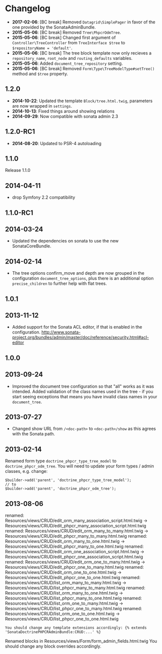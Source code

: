 Changelog
=========

* **2017-02-06**: [BC break] Removed `Datagrid\SimplePager` in favor of the one provided by the SonataAdminBundle.
* **2015-05-06**: [BC break] Removed `Tree\PhpcrOdmTree`.
* **2015-05-06**: [BC break] Changed first argument of `Controller\TreeController` from `TreeInterface $tree` to `$repositoryName = 'default'`.
* **2015-05-06**: [BC break] The tree block template now only recieves a `repository_name`, `root_node` and `routing_defaults` variables.
* **2015-05-06**: Added `document_tree_repository` setting.
* **2015-05-06**: [BC break] Removed `Form\Type\TreeModelType#setTree()` method and `$tree` property.

1.2.0
-----

* **2014-10-22**: Updated the template `Block/tree.html.twig`, parameters are now wrapped in `settings`.
* **2014-10-13**: Fixed things around showing relations
* **2014-09-29**: Now compatible with sonata admin 2.3

1.2.0-RC1
---------

* **2014-08-20**: Updated to PSR-4 autoloading

1.1.0
---------

Release 1.1.0

2014-04-11
----------

- drop Symfony 2.2 compatibility

1.1.0-RC1
---------

2014-03-24
----------

- Updated the dependencies on sonata to use the new SonataCoreBundle.

2014-02-14
----------

- The tree options confirm_move and depth are now grouped in the configuration
  `document_tree_options`, plus there is an additional option
  `precise_children` to further help with flat trees.

1.0.1
-----

2013-11-12
----------

- Added support for the Sonata ACL editor, if that is enabled in the configuration.
  http://www.sonata-project.org/bundles/admin/master/doc/reference/security.html#acl-editor

1.0.0
-----

2013-09-24
----------

- Improved the document tree configuration so that "all" works as it was intended.
  Added validation of the class names used in the tree - if you start seeing
  exceptions that means you have invalid class names in your `document_tree`.

2013-07-27
----------

- Changed show URL from `/<doc-path>` to `<doc-path>/show` as this agrees with the Sonata path.

2013-02-14
----------

Renamed form type `doctrine_phpcr_type_tree_model` to `doctrine_phpcr_odm_tree`. You will need to update your form types / admin classes, e.g. change:

    $builder->add('parent', 'doctrine_phpcr_type_tree_model');
    // to
    $builder->add('parent', 'doctrine_phpcr_odm_tree');

2013-08-06
----------

renamed:    Resources/views/CRUD/edit_orm_many_association_script.html.twig     ->   Resources/views/CRUD/edit_phpcr_many_association_script.html.twig
renamed:    Resources/views/CRUD/edit_orm_many_to_many.html.twig                ->   Resources/views/CRUD/edit_phpcr_many_to_many.html.twig
renamed:    Resources/views/CRUD/edit_orm_many_to_one.html.twig                 ->   Resources/views/CRUD/edit_phpcr_many_to_one.html.twig
renamed:    Resources/views/CRUD/edit_orm_one_association_script.html.twig      ->   Resources/views/CRUD/edit_phpcr_one_association_script.html.twig
renamed:    Resources/views/CRUD/edit_orm_one_to_many.html.twig                 ->   Resources/views/CRUD/edit_phpcr_one_to_many.html.twig
renamed:    Resources/views/CRUD/edit_orm_one_to_one.html.twig                  ->   Resources/views/CRUD/edit_phpcr_one_to_one.html.twig
renamed:    Resources/views/CRUD/list_orm_many_to_many.html.twig                ->   Resources/views/CRUD/list_phpcr_many_to_many.html.twig
renamed:    Resources/views/CRUD/list_orm_many_to_one.html.twig                 ->   Resources/views/CRUD/list_phpcr_many_to_one.html.twig
renamed:    Resources/views/CRUD/list_orm_one_to_many.html.twig                 ->   Resources/views/CRUD/list_phpcr_one_to_many.html.twig
renamed:    Resources/views/CRUD/list_orm_one_to_one.html.twig                  ->   Resources/views/CRUD/list_phpcr_one_to_one.html.twig

    You should change any template extensions accordingly: {% extends 'SonataDoctrinePHPCRAdminBundle:CRUD:...' %}

Renamed blocks in Resources/views/Form/form_admin_fields.html.twig You should change any block overrides accordingly.
